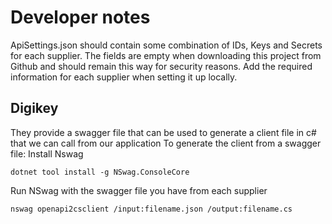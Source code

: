 # Developer notes
ApiSettings.json should contain some combination of IDs, Keys and Secrets for each supplier.
The fields are empty when downloading this project from Github and should remain this way for security reasons.
Add the required information for each supplier when setting it up locally.

## Digikey
They provide a swagger file that can be used to generate a client file in c# that we can call from our application
To generate the client from a swagger file:
Install Nswag
```
dotnet tool install -g NSwag.ConsoleCore
```
Run NSwag with the swagger file you have from each supplier
```
nswag openapi2csclient /input:filename.json /output:filename.cs
```
